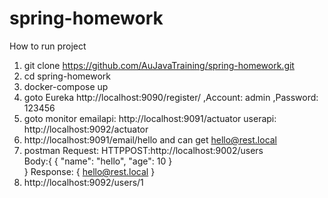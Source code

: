 # spring-homework
How to run project

1. git clone https://github.com/AuJavaTraining/spring-homework.git
2. cd spring-homework
3. docker-compose up
4. goto Eureka http://localhost:9090/register/ ,Account: admin ,Password: 123456
6. goto monitor 
    emailapi: http://localhost:9091/actuator
    userapi: http://localhost:9092/actuator
7. http://localhost:9091/email/hello and can get hello@rest.local
8. postman 
    Request:
        HTTPPOST:http://localhost:9002/users  
        Body:{
            {
                "name": "hello",
                "age": 10
            }   
        }
    Response:
        {
            hello@rest.local
        }
9. http://localhost:9092/users/1 